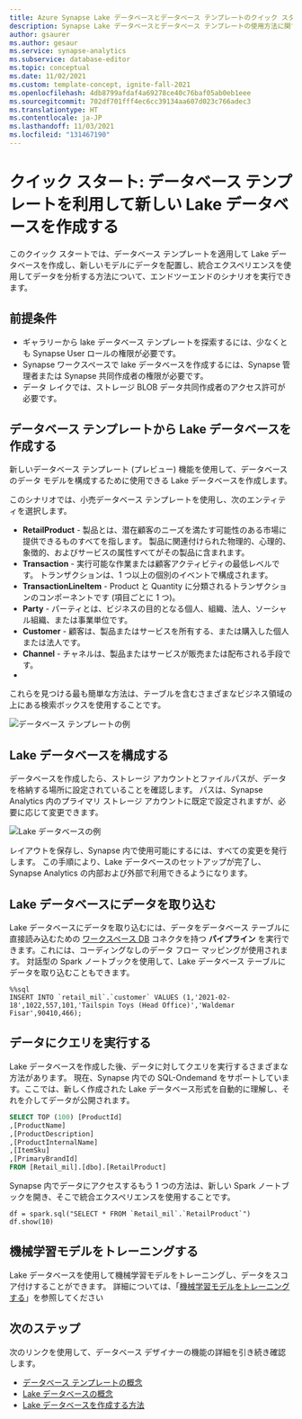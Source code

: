 ```yaml
---
title: Azure Synapse Lake データベースとデータベース テンプレートのクイック スタート
description: Synapse Lake データベースとデータベース テンプレートの使用方法に関するクイック スタート
author: gsaurer
ms.author: gesaur
ms.service: synapse-analytics
ms.subservice: database-editor
ms.topic: conceptual
ms.date: 11/02/2021
ms.custom: template-concept, ignite-fall-2021
ms.openlocfilehash: 4db8799afdaf4a69278ce40c76baf05ab0eb1eee
ms.sourcegitcommit: 702df701fff4ec6cc39134aa607d023c766adec3
ms.translationtype: HT
ms.contentlocale: ja-JP
ms.lasthandoff: 11/03/2021
ms.locfileid: "131467190"
---
```

# <a name="quickstart-create-a-new-lake-database-leveraging-database-templates"></a>クイック スタート: データベース テンプレートを利用して新しい Lake データベースを作成する

このクイック スタートでは、データベース テンプレートを適用して Lake データベースを作成し、新しいモデルにデータを配置し、統合エクスペリエンスを使用してデータを分析する方法について、エンドツーエンドのシナリオを実行できます。 

## <a name="prerequisites"></a>前提条件
- ギャラリーから lake データベース テンプレートを探索するには、少なくとも Synapse User ロールの権限が必要です。
- Synapse ワークスペースで lake データベースを作成するには、Synapse 管理者または Synapse 共同作成者の権限が必要です。
- データ レイクでは、ストレージ BLOB データ共同作成者のアクセス許可が必要です。

## <a name="create-a-lake-database-from-database-templates"></a>データベース テンプレートから Lake データベースを作成する

新しいデータベース テンプレート (プレビュー) 機能を使用して、データベースのデータ モデルを構成するために使用できる Lake データベースを作成します。 

このシナリオでは、小売データベース テンプレートを使用し、次のエンティティを選択します。 
 - **RetailProduct** - 製品とは、潜在顧客のニーズを満たす可能性のある市場に提供できるものすべてを指します。 製品に関連付けられた物理的、心理的、象徴的、およびサービスの属性すべてがその製品に含まれます。
 - **Transaction** - 実行可能な作業または顧客アクティビティの最低レベルです。
トランザクションは、1 つ以上の個別のイベントで構成されます。
 - **TransactionLineItem** - Product と Quantity に分類されるトランザクションのコンポーネントです (項目ごとに 1 つ)。
 - **Party** - パーティとは、ビジネスの目的となる個人、組織、法人、ソーシャル組織、または事業単位です。
 - **Customer** - 顧客は、製品またはサービスを所有する、または購入した個人または法人です。
 - **Channel** - チャネルは、製品またはサービスが販売または配布される手段です。
 - 
これらを見つける最も簡単な方法は、テーブルを含むさまざまなビジネス領域の上にある検索ボックスを使用することです。 
 
![データベース テンプレートの例](./media/quick-start-create-lake-database/model-example.png)

 
## <a name="configure-lake-database"></a>Lake データベースを構成する
 
データベースを作成したら、ストレージ アカウントとファイルパスが、データを格納する場所に設定されていることを確認します。 パスは、Synapse Analytics 内のプライマリ ストレージ アカウントに既定で設定されますが、必要に応じて変更できます。 
  
 ![Lake データベースの例](./media/quick-start-create-lake-database/lake-database-example.png)
 
レイアウトを保存し、Synapse 内で使用可能にするには、すべての変更を発行します。 この手順により、Lake データベースのセットアップが完了し、Synapse Analytics の内部および外部で利用できるようになります。 

## <a name="ingest-data-to-lake-database"></a>Lake データベースにデータを取り込む

Lake データベースにデータを取り込むには、データをデータベース テーブルに直接読み込むための [ワークスペース DB](../data-integration/data-integration-data-lake.md) コネクタを持つ **パイプライン** を実行できます。これには、コーディングなしのデータ フロー マッピングが使用されます。 対話型の Spark ノートブックを使用して、Lake データベース テーブルにデータを取り込むこともできます。

```Spark
%%sql
INSERT INTO `retail_mil`.`customer` VALUES (1,'2021-02-18',1022,557,101,'Tailspin Toys (Head Office)','Waldemar Fisar',90410,466);
```

## <a name="query-the-data"></a>データにクエリを実行する

Lake データベースを作成した後、データに対してクエリを実行するさまざまな方法があります。 現在、Synapse 内での SQL-Ondemand をサポートしています。ここでは、新しく作成された Lake データベース形式を自動的に理解し、それを介してデータが公開されます。 

```sql
SELECT TOP (100) [ProductId]
,[ProductName]
,[ProductDescription]
,[ProductInternalName]
,[ItemSku]
,[PrimaryBrandId]
FROM [Retail_mil].[dbo].[RetailProduct]
```

Synapse 内でデータにアクセスするもう 1 つの方法は、新しい Spark ノートブックを開き、そこで統合エクスペリエンスを使用することです。

```spark
df = spark.sql("SELECT * FROM `Retail_mil`.`RetailProduct`")
df.show(10)
```

## <a name="train-machine-learning-models"></a>機械学習モデルをトレーニングする

Lake データベースを使用して機械学習モデルをトレーニングし、データをスコア付けすることができます。 詳細については、「[機械学習モデルをトレーニングする](../machine-learning/tutorial-automl.md)」を参照してください 

## <a name="next-steps"></a>次のステップ

次のリンクを使用して、データベース デザイナーの機能の詳細を引き続き確認します。
 - [データベース テンプレートの概念](concepts-database-templates.md)
 - [Lake データベースの概念](concepts-lake-database.md)
 - [Lake データベースを作成する方法](create-empty-lake-database.md)
